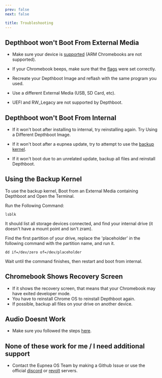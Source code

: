 ```yaml
---
prev: false
next: false

title: Troubleshooting
---
```

## Depthboot won't Boot From External Media
- Make sure your device is [supported](https://eupnea-linux.github.io/docs/depthboot/supported-devices) (ARM Chromebooks are not supported).

- If your Chromebook beeps, make sure that the [flags](https://eupnea-linux.github.io/docs/depthboot/build-instructions) were set correctly.

- Recreate your Depthboot Image and reflash with the same program you used.

- Use a different External Media (USB, SD Card, etc).

- UEFI and RW_Legacy are not supported by Depthboot.



## Depthboot won't Boot From Internal

- If it won't boot after installing to internal, try reinstalling again.
Try Using a Different Depthboot Image.

- If it won't boot after a eupnea update, try to attempt to use the [backup kernel](https://eupnea-linux.github.io/faq#using-the-backup-kernel).

- If it won't boot due to an unrelated update, backup all files and reinstall Depthboot.

## Using the Backup Kernel

To use the backup kernel, Boot from an External Media containing Depthboot and Open the Terminal.

Run the Following Command:
```shell
lsblk
```
It should list all storage devices connected, and find your internal drive (it doesn't have a mount point and isn't zram).

Find the first partition of your drive, replace the 'placeholder' in the following command with the partition name, and run it.

```shell
dd if=/dev/zero of=/dev/placeholder
```
Wait until the command finishes, then restart and boot from internal.



## Chromebook Shows Recovery Screen
- If it shows the recovery screen, that means that your Chromebook may have exited developer mode.
- You have to reinstall Chrome OS to reinstall Depthboot again.
- If possible, backup all files on your drive on another device.

## Audio Doesnt Work

- Make sure you followed the steps [here](https://eupnea-linux.github.io/docs/depthboot/audio).

## None of these work for me / I need additional support

- Contact the Eupnea OS Team by making a Github Issue or use the official [discord](https://discord.gg/jxXb2PwzYz) or [revolt](https://rvlt.gg/6YxHB2Cz) servers.

